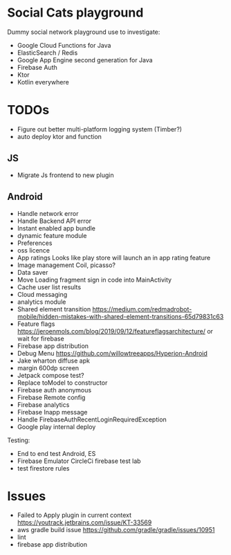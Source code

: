 # Social Cats playground 

Dummy social network playground use to investigate:
- Google Cloud Functions for Java
- ElasticSearch / Redis
- Google App Engine second generation for Java
- Firebase Auth
- Ktor
- Kotlin everywhere

# TODOs
- Figure out better multi-platform logging system (Timber?)
- auto deploy ktor and function

## JS
- Migrate Js frontend to new plugin

## Android
- Handle network error
- Handle Backend API error
- Instant enabled app bundle
- dynamic feature module
- Preferences
- oss licence
- App ratings Looks like play store will launch an in app rating feature
- Image management Coil, picasso?
- Data saver
- Move Loading fragment sign in code into MainActivity
- Cache user list results
- Cloud messaging
- analytics module
- Shared element transition https://medium.com/redmadrobot-mobile/hidden-mistakes-with-shared-element-transitions-65d79831c63
- Feature flags https://jeroenmols.com/blog/2019/09/12/featureflagsarchitecture/ or wait for firebase
- Firebase app distribution
- Debug Menu https://github.com/willowtreeapps/Hyperion-Android
- Jake wharton diffuse apk
- margin 600dp screen
- Jetpack compose test?
- Replace toModel to constructor
- Firebase auth anonymous
- Firebase Remote config 
- Firebase analytics
- Firebase Inapp message
- Handle FirebaseAuthRecentLoginRequiredException
- Google play internal deploy

Testing:
- End to end test Android, ES
- Firebase Emulator CircleCi firebase test lab
- test firestore rules

# Issues
- Failed to Apply plugin in current context https://youtrack.jetbrains.com/issue/KT-33569
- aws gradle build issue https://github.com/gradle/gradle/issues/10951
- lint 
- firebase app distribution